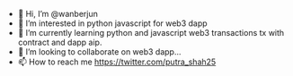 - 👋 Hi, I’m @wanberjun
- 👀 I’m interested in python javascript for web3 dapp
- 🌱 I’m currently learning python and javascript web3 transactions tx with contract and dapp aip.
- 💞️ I’m looking to collaborate on web3 dapp...
- 📫 How to reach me 
https://twitter.com/putra_shah25

<!---
wanberjun/wanberjun is a ✨ special ✨ repository because its `README.md` (this file) appears on your GitHub profile.
You can click the Preview link to take a look at your changes.
--->
